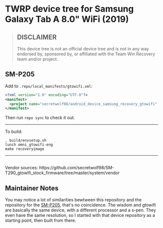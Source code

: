 # TWRP device tree for Samsung Galaxy Tab A 8.0" WiFi (2019)

> ## DISCLAIMER
>
> This device tree is not an official device tree and is not in any way
> endorsed by, sponsored by, or affiliated with the Team Win Recovery team
> and/or project.

## SM-P205

Add to `.repo/local_manifests/gtowifi.xml`:
```xml
<?xml version="1.0" encoding="UTF-8"?>
<manifest>
  <project name="secretwolf98/android_device_samsung_recovery_gtowifi" path="device/samsung/gtowifi" remote="github" revision="android-9.0" />
</manifest>
```
Then run `repo sync` to check it out.

___

To build:
```
. build/envsetup.sh
lunch omni_gtowifi-eng
make recoveryimage
```

___
 <br />
Vendor sources: https://github.com/secretwolf98/SM-T290_gtowifi_stock_firmware/tree/master/system/vendor

## Maintainer Notes

You may notice a lot of similarities bewtween this repository and the
repository for the [SM-P205](https://github.com/eagerestwolf/android_device_samsung_wisdom),
that's no coincidence. The wisdom and gtowifi are basically the same device,
with a different processor and a s-pen. They even have the same resolution, so I
started with that device repository as a starting point, then built from there.

